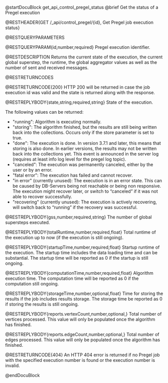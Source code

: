 @startDocuBlock get_api_control_pregel_status
@brief Get the status of a Pregel execution

@RESTHEADER{GET /_api/control_pregel/{id}, Get Pregel job execution status}

@RESTQUERYPARAMETERS

@RESTQUERYPARAM{id,number,required}
Pregel execution identifier.

@RESTDESCRIPTION
Returns the current state of the execution, the current global superstep, the
runtime, the global aggregator values as well as the number of sent and
received messages.

@RESTRETURNCODES

@RESTRETURNCODE{200}
HTTP 200 will be returned in case the job execution id was valid and the state is
returned along with the response.

@RESTREPLYBODY{state,string,required,string}
State of the execution.

The following values can be returned:
* "running": Algorithm is executing normally.
* "storing": The algorithm finished, but the results are still being written back into the collections. Occurs only if the store parameter is set to true.
* "done": The execution is done. In version 3.7.1 and later, this means that storing is also done. In earlier versions, the results may not be written back into the collections yet. This event is announced in the server log (requires at least info log level for the pregel log topic).
* "canceled": The execution was permanently canceled, either by the user or by an error.
* "fatal error": The execution has failed and cannot recover.
* "in error" (currently unused): The execution is in an error state. This can be caused by DB-Servers being not reachable or being non responsive. The execution might recover later, or switch to “canceled” if it was not able to recover successfully. 
* "recovering" (currently unused): The execution is actively recovering, will switch back to “running” if the recovery was successful.

@RESTREPLYBODY{gss,number,required,string}
The number of global supersteps executed.

@RESTREPLYBODY{totalRuntime,number,required,float}
Total runtime of the execution up to now (if the execution is still ongoing).

@RESTREPLYBODY{startupTime,number,required,float}
Startup runtime of the execution.
The startup time includes the data loading time and can be substantial.
The startup time will be reported as 0 if the startup is still ongoing.

@RESTREPLYBODY{computationTime,number,required,float}
Algorithm execution time. The computation time will be reported as 0 if the 
computation still ongoing.

@RESTREPLYBODY{storageTime,number,optional,float}
Time for storing the results if the job includes results storage.
The storage time be reported as 0 if storing the results is still ongoing.

@RESTREPLYBODY{reports.vertexCount,number,optional,}
Total number of vertices processed. This value will only be populated once the
algorithm has finished.

@RESTREPLYBODY{reports.edgeCount,number,optional,}
Total number of edges processed. This value will only be populated once the
algorithm has finished.

@RESTRETURNCODE{404}
An HTTP 404 error is returned if no Pregel job with the specified execution number
is found or the execution number is invalid.

@endDocuBlock
